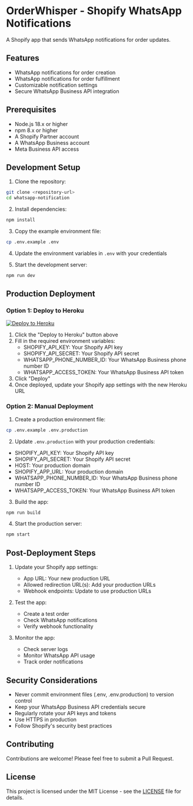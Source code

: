 # OrderWhisper - Shopify WhatsApp Notifications

A Shopify app that sends WhatsApp notifications for order updates.

## Features

- WhatsApp notifications for order creation
- WhatsApp notifications for order fulfillment
- Customizable notification settings
- Secure WhatsApp Business API integration

## Prerequisites

- Node.js 18.x or higher
- npm 8.x or higher
- A Shopify Partner account
- A WhatsApp Business account
- Meta Business API access

## Development Setup

1. Clone the repository:
```bash
git clone <repository-url>
cd whatsapp-notification
```

2. Install dependencies:
```bash
npm install
```

3. Copy the example environment file:
```bash
cp .env.example .env
```

4. Update the environment variables in `.env` with your credentials

5. Start the development server:
```bash
npm run dev
```

## Production Deployment

### Option 1: Deploy to Heroku

[![Deploy to Heroku](https://www.herokucdn.com/deploy/button.svg)](https://heroku.com/deploy)

1. Click the "Deploy to Heroku" button above
2. Fill in the required environment variables:
   - SHOPIFY_API_KEY: Your Shopify API key
   - SHOPIFY_API_SECRET: Your Shopify API secret
   - WHATSAPP_PHONE_NUMBER_ID: Your WhatsApp Business phone number ID
   - WHATSAPP_ACCESS_TOKEN: Your WhatsApp Business API token
3. Click "Deploy"
4. Once deployed, update your Shopify app settings with the new Heroku URL

### Option 2: Manual Deployment

1. Create a production environment file:
```bash
cp .env.example .env.production
```

2. Update `.env.production` with your production credentials:
- SHOPIFY_API_KEY: Your Shopify API key
- SHOPIFY_API_SECRET: Your Shopify API secret
- HOST: Your production domain
- SHOPIFY_APP_URL: Your production domain
- WHATSAPP_PHONE_NUMBER_ID: Your WhatsApp Business phone number ID
- WHATSAPP_ACCESS_TOKEN: Your WhatsApp Business API token

3. Build the app:
```bash
npm run build
```

4. Start the production server:
```bash
npm start
```

## Post-Deployment Steps

1. Update your Shopify app settings:
   - App URL: Your new production URL
   - Allowed redirection URL(s): Add your production URLs
   - Webhook endpoints: Update to use production URLs

2. Test the app:
   - Create a test order
   - Check WhatsApp notifications
   - Verify webhook functionality

3. Monitor the app:
   - Check server logs
   - Monitor WhatsApp API usage
   - Track order notifications

## Security Considerations

- Never commit environment files (.env, .env.production) to version control
- Keep your WhatsApp Business API credentials secure
- Regularly rotate your API keys and tokens
- Use HTTPS in production
- Follow Shopify's security best practices

## Contributing

Contributions are welcome! Please feel free to submit a Pull Request.

## License

This project is licensed under the MIT License - see the [LICENSE](LICENSE) file for details.
